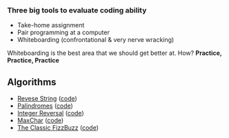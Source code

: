 ### Three big tools to evaluate coding ability

- Take-home assignment
- Pair programming at a computer
- Whiteboarding (confrontational & very nerve wracking)

Whiteboarding is the best area that we should get better at. How? **Practice, Practice, Practice**

## Algorithms

- [Revese String](./reversestring/README.md) ([code](./reversestring/index.js))
- [Palindromes](./palindrome//README.md) ([code](./palindrome/index.js))
- [Integer Reversal](./reverseint//README.md) ([code](./reverseint/index.js))
- [MaxChar](./maxchar//README.md) ([code](./maxchar/index.js))
- [The Classic FizzBuzz](./reverseint//README.md) ([code](./reverseint/index.js))
